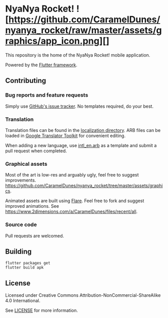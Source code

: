 # NyaNya Rocket! ![https://github.com/CaramelDunes/nyanya_rocket/raw/master/assets/graphics/app_icon.png][]

This repository is the home of the NyaNya Rocket! mobile application.

Powered by the [Flutter framework](https://flutter.dev).

## Contributing
### Bug reports and feature requests
Simply use [GitHub's issue tracker](https://github.com/CaramelDunes/nyanya_rocket/issues).
No templates required, do your best.

### Translation
Translation files can be found in the [localization directory](https://github.com/CaramelDunes/nyanya_rocket/tree/master/localization). 
ARB files can be loaded in [Google Translator Toolkit](https://translate.google.com/toolkit/) for convenient editing. 

When adding a new language, use [intl_en.arb](https://github.com/CaramelDunes/nyanya_rocket/blob/master/localization/intl_en.arb) as a template and submit a pull request when completed.

### Graphical assets
Most of the art is low-res and arguably ugly, feel free to suggest improvements.
https://github.com/CaramelDunes/nyanya_rocket/tree/master/assets/graphics.

Animated assets are built using [Flare](https://www.2dimensions.com/about-flare).
Feel free to fork and suggest improved animations.
See https://www.2dimensions.com/a/CaramelDunes/files/recent/all.

### Source code
Pull requests are welcomed.

## Building
```
flutter packages get
flutter build apk
```

## License
Licensed under Creative Commons Attribution-NonCommercial-ShareAlike 4.0 International.

See [LICENSE](LICENSE) for more information.